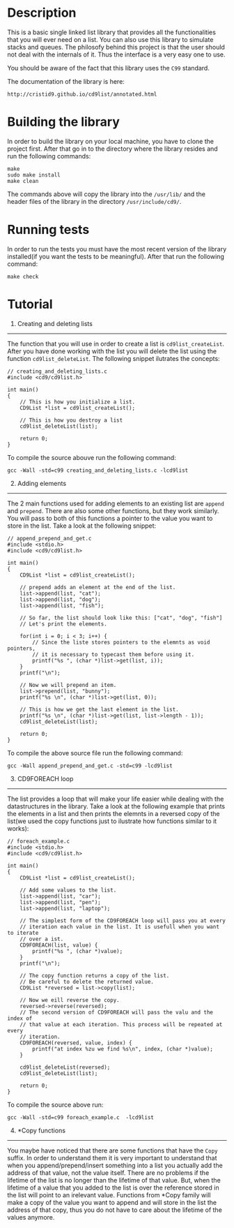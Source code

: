 Description
===========

   This is a basic single linked list library that provides all the 
functionalities that you will ever need on a list. You can also use this 
library to simulate stacks and queues. The philosofy behind this project is
that the user should not deal with the internals of it. Thus the interface is
a very easy one to use. 

You should be aware of the fact that this library uses the `C99` standard.

The documentation of the library is here: 
```
http://cristid9.github.io/cd9list/annotated.html
```

Building the library
====================

   In order to build the library on your local machine, you have to clone the 
project first. After that go in to the directory where the library resides and 
run the following commands:

```
make
sudo make install
make clean
```
The commands above will copy the library into the `/usr/lib/` and the header
files of the library in the directory `/usr/include/cd9/`.

Running tests
=============

   In order to run the tests you must have the most recent version of the 
library installed(if you want the tests to be meaningful). After that run the
following command:
```
make check
```
Tutorial
========

1. Creating and deleting lists
------------------------------

   The function that you will use in order to create a list is 
`cd9list_createList`. After you have done working with the list you will delete
the list using the function `cd9list_deleteList`. The following snippet 
ilutrates the concepts:

```
// creating_and_deleting_lists.c
#include <cd9/cd9list.h>

int main()
{
    // This is how you initialize a list.
    CD9List *list = cd9list_createList();

    // This is how you destroy a list
    cd9list_deleteList(list);

    return 0;
}

```

To compile the source abouve run the following command:
```
gcc -Wall -std=c99 creating_and_deleting_lists.c -lcd9list
```

2. Adding elements
------------------
    
   The 2 main functions used for adding elements to an existing list are 
`append` and `prepend`. There are also some other functions, but they work
similarly. You will pass to both of this functions a pointer to the value
you want to store in the list. Take a look at the following snippet:

```
// append_prepend_and_get.c
#include <stdio.h>
#include <cd9/cd9list.h>

int main()
{
    CD9List *list = cd9list_createList();
            
    // prepend adds an element at the end of the list.
    list->append(list, "cat");
    list->append(list, "dog");
    list->append(list, "fish");

    // So far, the list should look like this: ["cat", "dog", "fish"]
    // Let's print the elements.
                                        
    for(int i = 0; i < 3; i++) {
        // Since the liste stores pointers to the elemnts as void pointers,
        // it is necessary to typecast them before using it.
        printf("%s ", (char *)list->get(list, i));
    }
    printf("\n");
                                                                                  
    // Now we will prepend an item.
    list->prepend(list, "bunny");
    printf("%s \n", (char *)list->get(list, 0));
    
    // This is how we get the last element in the list.
    printf("%s \n", (char *)list->get(list, list->length - 1));
    cd9list_deleteList(list);
    
    return 0;
}

```
To compile the above source file run the following command:
```
gcc -Wall append_prepend_and_get.c -std=c99 -lcd9list

```

3. CD9FOREACH loop
------------------

   The list provides a loop that will make your life easier while dealing with
the datastructures in the library. Take a look at the following example that
prints the elements in a list and then prints the elemnts in a reversed copy
of the list(we used the copy functions just to ilustrate how functions similar
to it works):

```
// foreach_example.c
#include <stdio.h>
#include <cd9/cd9list.h>

int main()
{
    CD9List *list = cd9list_createList();

    // Add some values to the list.
    list->append(list, "car");
    list->append(list, "pen");
    list->append(list, "laptop");

    // The simplest form of the CD9FOREACH loop will pass you at every 
    // iteration each value in the list. It is usefull when you want to iterate
    // over a ist.
    CD9FOREACH(list, value) {
        printf("%s ", (char *)value);
    }
    printf("\n");

    // The copy function returns a copy of the list.
    // Be careful to delete the returned value.
    CD9List *reversed = list->copy(list);

    // Now we eill reverse the copy.
    reversed->reverse(reversed);
    // The second version of CD9FOREACH will pass the valu and the index of 
    // that value at each iteration. This process will be repeated at every
    // iteration.
    CD9FOREACH(reversed, value, index) {
        printf("at index %zu we find %s\n", index, (char *)value);
    }
    
    cd9list_deleteList(reversed);
    cd9list_deleteList(list);

    return 0;
}

```
To compile the source above run:
```
gcc -Wall -std=c99 foreach_example.c  -lcd9list
```

4. *Copy functions
------------------

   You maybe have noticed that there are some functions that have the `Copy`
suffix. In order to understand them it is very important to understand that
when you append/prepend/insert something into a list you actually add the
address of that value, not the value itself. There are no problems if the
lifetime of the list is no longer than the lifetime of that value. But, when
the lifetime of a value that you added to the list is over the reference 
stored in the list will point to an irelevant value. Functions from *Copy
family will make a copy of the value you want to append and will store in the
list the address of that copy, thus you do not have to care about the lifetime
of the values anymore.














